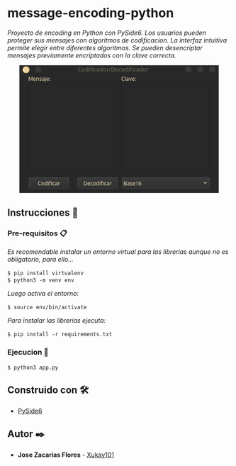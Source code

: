 # message-encoding-python

_Proyecto de encoding en Python con PySide6. Los usuarios pueden proteger sus mensajes con algoritmos de codificacion. La interfaz intuitiva permite elegir entre diferentes algoritmos. Se pueden desencriptar mensajes previamente encriptados con la clave correcta._

<p align="center"><img src='https://raw.githubusercontent.com/Xukay101/message-encoding-python/master/demo.gif' /></p>

## Instrucciones 🔧

### Pre-requisitos 📋

_Es recomendable instalar un entorno virtual para las librerias aunque no es obligatorio, para ello..._

```
$ pip install virtualenv
$ python3 -m venv env
```

_Luego activa el entorno:_
```
$ source env/bin/activate
```

_Para instalar las librerias ejecuta:_

```
$ pip install -r requirements.txt
```

### Ejecucion 🚀

```
$ python3 app.py
```

## Construido con 🛠️

* [PySide6](https://doc.qt.io/qtforpython/index.html)

## Autor ✒️

* **Jose Zacarías Flores**  - [Xukay101](https://github.com/Xukay101)
